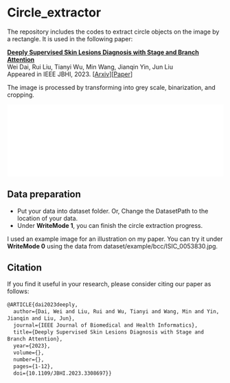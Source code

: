 # Circle_extractor
The repository includes the codes to extract circle objects on the image by a rectangle. It is used in the following paper:

[**Deeply Supervised Skin Lesions Diagnosis with Stage and Branch Attention**](https://ieeexplore.ieee.org/document/10230242)  
Wei Dai, Rui Liu, Tianyi Wu, Min Wang, Jianqin Yin, Jun Liu             
Appeared in IEEE JBHI, 2023. [[Arxiv](https://arxiv.org/abs/2205.04326)][[Paper](https://ieeexplore.ieee.org/document/10230242)]

The image is processed by transforming into grey scale, binarization, and cropping.

<p align="left"> <img src=CE.gif align="center" width="1080px">

## Data preparation

- Put your data into dataset folder. Or, Change the DatasetPath to the location of your data.
- Under **WriteMode 1**, you can finish the circle extraction progress.

I used an example image for an illustration on my paper. You can try it under **WriteMode 0** using the data from dataset/example/bcc/ISIC_0053830.jpg.

## Citation

If you find it useful in your research, please consider citing our paper as follows:

```
@ARTICLE{dai2023deeply,
  author={Dai, Wei and Liu, Rui and Wu, Tianyi and Wang, Min and Yin, Jianqin and Liu, Jun},
  journal={IEEE Journal of Biomedical and Health Informatics}, 
  title={Deeply Supervised Skin Lesions Diagnosis with Stage and Branch Attention}, 
  year={2023},
  volume={},
  number={},
  pages={1-12},
  doi={10.1109/JBHI.2023.3308697}}
```

